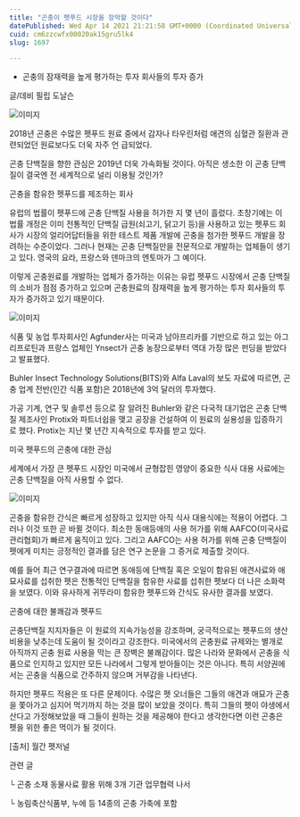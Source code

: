 ```yaml
---
title: "곤충이 펫푸드 시장을 장악할 것이다"
datePublished: Wed Apr 14 2021 21:21:58 GMT+0000 (Coordinated Universal Time)
cuid: cm6zzcwfx00020ak15gru5lk4
slug: 1697

---
```



- 곤충의 잠재력을 높게 평가하는 투자 회사들의 투자 증가

글/데비 필립 도날슨

![이미지](https://cdn.hashnode.com/res/hashnode/image/upload/v1739248004745/7de18968-be57-4baf-8d85-1101ce9cc3fe.jpeg)

2018년 곤충은 수많은 펫푸드 원료 중에서 감자나 타우린처럼 애견의 심혈관 질환과 관련되었던 원료보다도 더욱 자주 언 급되었다.

곤충 단백질을 향한 관심은 2019년 더욱 가속화될 것이다. 아직은 생소한 이 곤충 단백질이 결국엔 전 세계적으로 널리 이용될 것인가?

곤충을 함유한 펫푸드를 제조하는 회사

유럽의 법률이 펫푸드에 곤충 단백질 사용을 허가한 지 몇 년이 흘렀다. 초창기에는 이 법률 개정은 이미 전통적인 단백질 급원(쇠고기, 닭고기 등)을 사용하고 있는 펫푸드 회사가 시장의 얼리어답터들을 위한 테스트 제품 개발에 곤충을 첨가한 펫푸드 개발을 장려하는 수준이었다. 그러나 현재는 곤충 단백질만을 전문적으로 개발하는 업체들이 생기고 있다. 영국의 요라, 프랑스와 덴마크의 엔토마가 그 예이다.

이렇게 곤충원료를 개발하는 업체가 증가하는 이유는 유럽 펫푸드 시장에서 곤충 단백질의 소비가 점점 증가하고 있으며 곤충원료의 잠재력을 높게 평가하는 투자 회사들의 투자가 증가하고 있기 때문이다.

![이미지](https://cdn.hashnode.com/res/hashnode/image/upload/v1739248006249/99c88f7d-f55f-4127-a8b6-da59c6d16898.jpeg)

식품 및 농업 투자회사인 Agfunder사는 미국과 남아프리카를 기반으로 하고 있는 아그리프로틴과 프랑스 업체인 Ynsect가 곤충 농장으로부터 역대 가장 많은 펀딩을 받았다고 발표했다.

Buhler Insect Technology Solutions(BITS)와 Alfa Laval의 보도 자료에 따르면, 곤충 업계 전반(인간 식품 포함)은 2018년에 3억 달러의 투자했다.

가공 기계, 연구 및 솔루션 등으로 잘 알려진 Buhler와 같은 다국적 대기업은 곤충 단백질 제조사인 Protix와 파트너쉽을 맺고 공장을 건설하여 이 원료의 실용성을 입증하기로 했다. Protix는 지난 몇 년간 지속적으로 투자를 받고 있다.

미국 펫푸드의 곤충에 대한 관심

세계에서 가장 큰 펫푸드 시장인 미국에서 균형잡힌 영양이 중요한 식사 대용 사료에는 곤충 단백질을 아직 사용할 수 없다.

![이미지](https://cdn.hashnode.com/res/hashnode/image/upload/v1739248007612/6be0bb2a-1d4a-40c0-8911-977b397632f5.jpeg)

곤충을 함유한 간식은 빠르게 성장하고 있지만 아직 식사 대용식에는 적용이 어렵다. 그러나 이것 또한 곧 바뀔 것이다. 최소한 동애등애의 사용 허가를 위해 AAFCO(미국사료관리협회)가 빠르게 움직이고 있다. 그리고 AAFCO는 사용 허가를 위해 곤충 단백질이 펫에게 미치는 긍정적인 결과를 담은 연구 논문을 그 증거로 제출할 것이다.

예를 들어 최근 연구결과에 따르면 동애등에 단백질 혹은 오일이 함유된 애견사료와 애묘사료를 섭취한 펫은 전통적인 단백질을 함유한 사료를 섭취한 펫보다 더 나은 소화력을 보였다. 이와 유사하게 귀뚜라미 함유한 펫푸드와 간식도 유사한 결과를 보였다.

곤충에 대한 불쾌감과 펫푸드

곤충단백질 지지자들은 이 원료의 지속가능성을 강조하며, 궁극적으로는 펫푸드의 생산 비용을 낮추는데 도움이 될 것이라고 강조한다. 미국에서의 곤충원료 규제와는 별개로 아직까지 곤충 원료 사용을 막는 큰 장벽은 불쾌감이다. 많은 나라와 문화에서 곤충을 식품으로 인지하고 있지만 모든 나라에서 그렇게 받아들이는 것은 아니다. 특히 서양권에서는 곤충을 식품으로 간주하지 않으며 거부감을 나타낸다.

하지만 펫푸드 적용은 또 다른 문제이다. 수많은 펫 오너들은 그들의 애견과 애묘가 곤충을 쫓아가고 심지어 먹기까지 하는 것을 많이 보았을 것이다. 특히 그들의 펫이 야생에서 산다고 가정해보았을 때 그들이 원하는 것을 제공해야 한다고 생각한다면 이런 곤충은 펫을 위한 좋은 먹이가 될 것이다.

[출처] 월간 펫저널

관련 글

└ 곤충 소재 동물사료 활용 위해 3개 기관 업무협력 나서

└ 농림축산식품부, 누에 등 14종의 곤충 가축에 포함